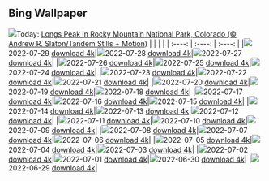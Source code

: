## Bing Wallpaper
![](./wallpaper/2022-07-29.jpg)Today: [Longs Peak in Rocky Mountain National Park, Colorado (© Andrew R. Slaton/Tandem Stills + Motion)](./wallpaper/2022-07-29.jpg)
|      |      |      |
| :----: | :----: | :----: |
|![](./wallpaper/2022-07-29_sm.jpg)2022-07-29 [download 4k](./wallpaper/2022-07-29.jpg)|![](./wallpaper/2022-07-28_sm.jpg)2022-07-28 [download 4k](./wallpaper/2022-07-28.jpg)|![](./wallpaper/2022-07-27_sm.jpg)2022-07-27 [download 4k](./wallpaper/2022-07-27.jpg)|
|![](./wallpaper/2022-07-26_sm.jpg)2022-07-26 [download 4k](./wallpaper/2022-07-26.jpg)|![](./wallpaper/2022-07-25_sm.jpg)2022-07-25 [download 4k](./wallpaper/2022-07-25.jpg)|![](./wallpaper/2022-07-24_sm.jpg)2022-07-24 [download 4k](./wallpaper/2022-07-24.jpg)|
|![](./wallpaper/2022-07-23_sm.jpg)2022-07-23 [download 4k](./wallpaper/2022-07-23.jpg)|![](./wallpaper/2022-07-22_sm.jpg)2022-07-22 [download 4k](./wallpaper/2022-07-22.jpg)|![](./wallpaper/2022-07-21_sm.jpg)2022-07-21 [download 4k](./wallpaper/2022-07-21.jpg)|
|![](./wallpaper/2022-07-20_sm.jpg)2022-07-20 [download 4k](./wallpaper/2022-07-20.jpg)|![](./wallpaper/2022-07-19_sm.jpg)2022-07-19 [download 4k](./wallpaper/2022-07-19.jpg)|![](./wallpaper/2022-07-18_sm.jpg)2022-07-18 [download 4k](./wallpaper/2022-07-18.jpg)|
|![](./wallpaper/2022-07-17_sm.jpg)2022-07-17 [download 4k](./wallpaper/2022-07-17.jpg)|![](./wallpaper/2022-07-16_sm.jpg)2022-07-16 [download 4k](./wallpaper/2022-07-16.jpg)|![](./wallpaper/2022-07-15_sm.jpg)2022-07-15 [download 4k](./wallpaper/2022-07-15.jpg)|
|![](./wallpaper/2022-07-14_sm.jpg)2022-07-14 [download 4k](./wallpaper/2022-07-14.jpg)|![](./wallpaper/2022-07-13_sm.jpg)2022-07-13 [download 4k](./wallpaper/2022-07-13.jpg)|![](./wallpaper/2022-07-12_sm.jpg)2022-07-12 [download 4k](./wallpaper/2022-07-12.jpg)|
|![](./wallpaper/2022-07-11_sm.jpg)2022-07-11 [download 4k](./wallpaper/2022-07-11.jpg)|![](./wallpaper/2022-07-10_sm.jpg)2022-07-10 [download 4k](./wallpaper/2022-07-10.jpg)|![](./wallpaper/2022-07-09_sm.jpg)2022-07-09 [download 4k](./wallpaper/2022-07-09.jpg)|
|![](./wallpaper/2022-07-08_sm.jpg)2022-07-08 [download 4k](./wallpaper/2022-07-08.jpg)|![](./wallpaper/2022-07-07_sm.jpg)2022-07-07 [download 4k](./wallpaper/2022-07-07.jpg)|![](./wallpaper/2022-07-06_sm.jpg)2022-07-06 [download 4k](./wallpaper/2022-07-06.jpg)|
|![](./wallpaper/2022-07-05_sm.jpg)2022-07-05 [download 4k](./wallpaper/2022-07-05.jpg)|![](./wallpaper/2022-07-04_sm.jpg)2022-07-04 [download 4k](./wallpaper/2022-07-04.jpg)|![](./wallpaper/2022-07-03_sm.jpg)2022-07-03 [download 4k](./wallpaper/2022-07-03.jpg)|
|![](./wallpaper/2022-07-02_sm.jpg)2022-07-02 [download 4k](./wallpaper/2022-07-02.jpg)|![](./wallpaper/2022-07-01_sm.jpg)2022-07-01 [download 4k](./wallpaper/2022-07-01.jpg)|![](./wallpaper/2022-06-30_sm.jpg)2022-06-30 [download 4k](./wallpaper/2022-06-30.jpg)|
|![](./wallpaper/2022-06-29_sm.jpg)2022-06-29 [download 4k](./wallpaper/2022-06-29.jpg)|